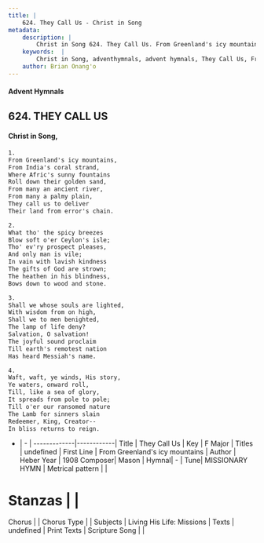 ```yaml
---
title: |
    624. They Call Us - Christ in Song
metadata:
    description: |
        Christ in Song 624. They Call Us. From Greenland's icy mountains, From India's coral strand, Where Afric's sunny fountains Roll down their golden sand, From many an ancient river, From many a palmy plain, They call us to deliver Their land from error's chain.
    keywords:  |
        Christ in Song, adventhymnals, advent hymnals, They Call Us, From Greenland's icy mountains. 
    author: Brian Onang'o
---
```


#### Advent Hymnals
## 624. THEY CALL US
####  Christ in Song,

```txt
1.
From Greenland's icy mountains,
From India's coral strand,
Where Afric's sunny fountains
Roll down their golden sand,
From many an ancient river,
From many a palmy plain,
They call us to deliver
Their land from error's chain.

2.
What tho' the spicy breezes
Blow soft o'er Ceylon's isle;
Tho' ev'ry prospect pleases,
And only man is vile;
In vain with lavish kindness
The gifts of God are strown;
The heathen in his blindness,
Bows down to wood and stone.  

3.
Shall we whose souls are lighted,
With wisdom from on high,
Shall we to men benighted,
The lamp of life deny?
Salvation, O salvation!
The joyful sound proclaim
Till earth's remotest nation
Has heard Messiah's name.

4.
Waft, waft, ye winds, His story,
Ye waters, onward roll,
Till, like a sea of glory,
It spreads from pole to pole;
Till o'er our ransomed nature
The Lamb for sinners slain
Redeemer, King, Creator--
In bliss returns to reign.


```

- |   -  |
-------------|------------|
Title | They Call Us |
Key | F Major |
Titles | undefined |
First Line | From Greenland's icy mountains |
Author | Heber
Year | 1908
Composer| Mason |
Hymnal|  - |
Tune| MISSIONARY HYMN |
Metrical pattern | |
# Stanzas |  |
Chorus |  |
Chorus Type |  |
Subjects | Living His Life: Missions |
Texts | undefined |
Print Texts | 
Scripture Song |  |
    
